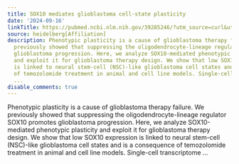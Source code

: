 ```yaml
---
title: SOX10 mediates glioblastoma cell-state plasticity
date: '2024-09-16'
linkTitle: https://pubmed.ncbi.nlm.nih.gov/39285246/?utm_source=curl&utm_medium=rss&utm_campaign=pubmed-2&utm_content=1FakS-2QOkCT8HsMOQP1bCRQ4YzyumYOmxmF0moLsQ3dFB1E9V&fc=20220326224207&ff=20240917194252&v=2.18.0.post9+e462414
source: heidelberg[Affiliation]
description: Phenotypic plasticity is a cause of glioblastoma therapy failure. We
  previously showed that suppressing the oligodendrocyte-lineage regulator SOX10 promotes
  glioblastoma progression. Here, we analyze SOX10-mediated phenotypic plasticity
  and exploit it for glioblastoma therapy design. We show that low SOX10 expression
  is linked to neural stem-cell (NSC)-like glioblastoma cell states and is a consequence
  of temozolomide treatment in animal and cell line models. Single-cell transcriptome
  ...
disable_comments: true
---
```

Phenotypic plasticity is a cause of glioblastoma therapy failure. We previously showed that suppressing the oligodendrocyte-lineage regulator SOX10 promotes glioblastoma progression. Here, we analyze SOX10-mediated phenotypic plasticity and exploit it for glioblastoma therapy design. We show that low SOX10 expression is linked to neural stem-cell (NSC)-like glioblastoma cell states and is a consequence of temozolomide treatment in animal and cell line models. Single-cell transcriptome ...